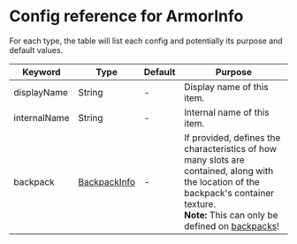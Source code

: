 # Config reference for ArmorInfo

For each type, the table will list each config and potentially its purpose and default values.

| Keyword | Type | Default | Purpose |
|---|---|---|---|
| displayName | String | - | Display name of this item. |
| internalName | String | - | Internal name of this item. |
| backpack | [BackpackInfo](BackpackInfo.md) | - | If provided, defines the characteristics of how many slots are contained, along with the location of the backpack's container texture.<br>**Note:** This can only be defined on [backpacks](MArmorType.md)! |